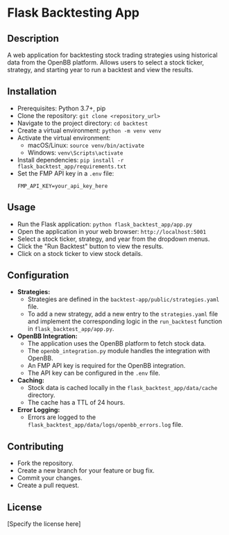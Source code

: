 # Flask Backtesting App

## Description

A web application for backtesting stock trading strategies using historical data from the OpenBB platform.
Allows users to select a stock ticker, strategy, and starting year to run a backtest and view the results.

## Installation

*   Prerequisites: Python 3.7+, pip
*   Clone the repository: `git clone <repository_url>`
*   Navigate to the project directory: `cd backtest`
*   Create a virtual environment: `python -m venv venv`
*   Activate the virtual environment:
    *   macOS/Linux: `source venv/bin/activate`
    *   Windows: `venv\Scripts\activate`
*   Install dependencies: `pip install -r flask_backtest_app/requirements.txt`
*   Set the FMP API key in a `.env` file:
    ```
    FMP_API_KEY=your_api_key_here
    ```

## Usage

*   Run the Flask application: `python flask_backtest_app/app.py`
*   Open the application in your web browser: `http://localhost:5001`
*   Select a stock ticker, strategy, and year from the dropdown menus.
*   Click the "Run Backtest" button to view the results.
*   Click on a stock ticker to view stock details.

## Configuration

*   **Strategies:**
    *   Strategies are defined in the `backtest-app/public/strategies.yaml` file.
    *   To add a new strategy, add a new entry to the `strategies.yaml` file and implement the corresponding logic in the `run_backtest` function in `flask_backtest_app/app.py`.
*   **OpenBB Integration:**
    *   The application uses the OpenBB platform to fetch stock data.
    *   The `openbb_integration.py` module handles the integration with OpenBB.
    *   An FMP API key is required for the OpenBB integration.
    *   The API key can be configured in the `.env` file.
*   **Caching:**
    *   Stock data is cached locally in the `flask_backtest_app/data/cache` directory.
    *   The cache has a TTL of 24 hours.
*   **Error Logging:**
    *   Errors are logged to the `flask_backtest_app/data/logs/openbb_errors.log` file.

## Contributing

*   Fork the repository.
*   Create a new branch for your feature or bug fix.
*   Commit your changes.
*   Create a pull request.

## License

[Specify the license here]